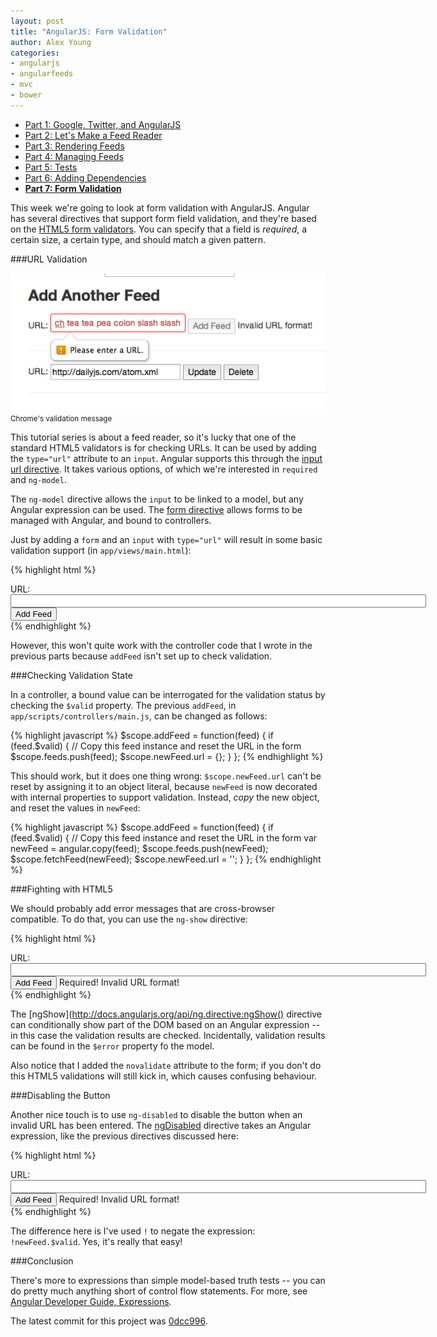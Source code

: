 ```yaml
---
layout: post
title: "AngularJS: Form Validation"
author: Alex Young
categories: 
- angularjs
- angularfeeds
- mvc
- bower
---
```


<ul class="parts">
  <li><a href="http://dailyjs.com/2013/04/11/angularjs-1/">Part 1: Google, Twitter, and AngularJS</a></li>
  <li><a href="http://dailyjs.com/2013/04/18/angularjs-2/">Part 2: Let's Make a Feed Reader</a></li>
  <li><a href="http://dailyjs.com/2013/04/25/angularjs-3/">Part 3: Rendering Feeds</a></li>
  <li><a href="http://dailyjs.com/2013/05/09/angularjs-4/">Part 4: Managing Feeds</a></li>
  <li><a href="http://dailyjs.com/2013/05/16/angularjs-5/">Part 5: Tests</a></li>
  <li><a href="http://dailyjs.com/2013/05/30/angularjs-6/">Part 6: Adding Dependencies</a></li>
  <li><a href="http://dailyjs.com/2013/06/06/angularjs-7/"><strong>Part 7: Form Validation</strong></a></li>
</ul>

This week we're going to look at form validation with AngularJS.  Angular has several directives that support form field validation, and they're based on the [HTML5 form validators](http://diveintohtml5.info/forms.html).  You can specify that a field is _required_, a certain size, a certain type, and should match a given pattern.

###URL Validation

<div class="image">
  <img src="/images/posts/angular-7-invalid.png" alt="" />
  <small>Chrome's validation message</small>
</div>

This tutorial series is about a feed reader, so it's lucky that one of the standard HTML5 validators is for checking URLs.  It can be used by adding the `type="url"` attribute to an `input`.  Angular supports this through the [input url directive](http://docs.angularjs.org/api/ng.directive:input.url).  It takes various options, of which we're interested in `required` and `ng-model`.

The `ng-model` directive allows the `input` to be linked to a model, but any Angular expression can be used.  The [form directive](http://docs.angularjs.org/api/ng.directive:form) allows forms to be managed with Angular, and bound to controllers.

Just by adding a `form` and an `input` with `type="url"` will result in some basic validation support (in `app/views/main.html`):

{% highlight html %}
<form name="newFeed">
  URL: <input size="80" name="url" ng-model="newFeed.url" type="url" required>
  <button ng-click="addFeed(newFeed)">Add Feed</button>
</form>
{% endhighlight %}

However, this won't quite work with the controller code that I wrote in the previous parts because `addFeed` isn't set up to check validation.

###Checking Validation State

In a controller, a bound value can be interrogated for the validation status by checking the `$valid` property.  The previous `addFeed`, in `app/scripts/controllers/main.js`, can be changed as follows:

{% highlight javascript %}
$scope.addFeed = function(feed) {
  if (feed.$valid) {
    // Copy this feed instance and reset the URL in the form
    $scope.feeds.push(feed);
    $scope.newFeed.url = {};
  }
};
{% endhighlight %}

This should work, but it does one thing wrong: `$scope.newFeed.url` can't be reset by assigning it to an object literal, because `newFeed` is now decorated with internal properties to support validation.  Instead, _copy_ the new object, and reset the values in `newFeed`:

{% highlight javascript %}
$scope.addFeed = function(feed) {
  if (feed.$valid) {
    // Copy this feed instance and reset the URL in the form
    var newFeed = angular.copy(feed);
    $scope.feeds.push(newFeed);
    $scope.fetchFeed(newFeed);
    $scope.newFeed.url = '';
  }
};
{% endhighlight %}

###Fighting with HTML5

We should probably add error messages that are cross-browser compatible.  To do that, you can use the `ng-show` directive:

{% highlight html %}
<form name="newFeed" novalidate>
  URL: <input size="80" name="url" ng-model="newFeed.url" type="url" required>
  <button ng-click="addFeed(newFeed)">Add Feed</button>
  <span class="error" ng-show="newFeed.$error.required">Required!</span>
  <span class="error" ng-show="newFeed.$error.url">Invalid URL format!</span>
</form>
{% endhighlight %}

The [ngShow](http://docs.angularjs.org/api/ng.directive:ngShow() directive can conditionally show part of the DOM based on an Angular expression -- in this case the validation results are checked.  Incidentally, validation results can be found in the `$error` property fo the model.

Also notice that I added the `novalidate` attribute to the form; if you don't do this HTML5 validations will still kick in, which causes confusing behaviour.

###Disabling the Button

Another nice touch is to use `ng-disabled` to disable the button when an invalid URL has been entered.  The [ngDisabled](http://docs.angularjs.org/api/ng.directive:ngDisabled) directive takes an Angular expression, like the previous directives discussed here:

{% highlight html %}
<form name="newFeed" novalidate>
  URL: <input size="80" name="url" ng-model="newFeed.url" type="url" required>
  <button ng-disabled="!newFeed.$valid" ng-click="addFeed(newFeed)">Add Feed</button>
  <span class="error" ng-show="newFeed.$error.required">Required!</span>
  <span class="error" ng-show="newFeed.$error.url">Invalid URL format!</span>
</form>
{% endhighlight %}

The difference here is I've used `!` to negate the expression: `!newFeed.$valid`.  Yes, it's really that easy!

###Conclusion

There's more to expressions than simple model-based truth tests -- you can do pretty much anything short of control flow statements.  For more, see [Angular Developer Guide, Expressions](http://docs.angularjs.org/guide/expression).

The latest commit for this project was [0dcc996](https://github.com/alexyoung/djsreader/tree/0dcc99699824e6a75cff66a52bbbdc9c197721e2).


